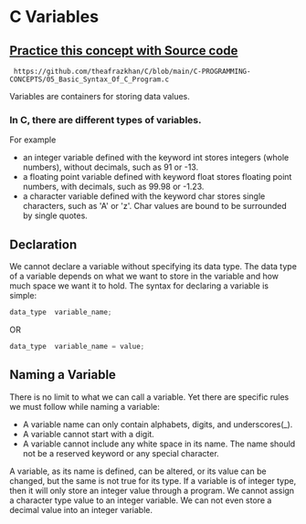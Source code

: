 # C Variables

## [Practice this concept with Source code ](https://github.com/theafrazkhan/C/blob/main/C-PROGRAMMING-CONCEPTS/05_Basic_Syntax_Of_C_Program.c)

```
 https://github.com/theafrazkhan/C/blob/main/C-PROGRAMMING-CONCEPTS/05_Basic_Syntax_Of_C_Program.c
```
Variables are containers for storing data values.

 

### In C, there are different types of variables.

For example

- an integer variable defined with the keyword int stores integers (whole numbers), without decimals, such as 91 or -13.
- a floating point variable defined with keyword float stores floating point numbers, with decimals, such as 99.98 or -1.23.
- a character variable defined with the keyword char stores single characters, such as 'A' or 'z'. Char values are bound to be surrounded by single quotes.
 

## Declaration
We cannot declare a variable without specifying its data type. The data type of a variable depends on what we want to store in the variable and how much space we want it to hold. The syntax for declaring a variable is simple:

``` c
data_type  variable_name;
```
OR
``` c
data_type  variable_name = value;
```
 

## Naming a Variable
There is no limit to what we can call a variable. Yet there are specific rules we must follow while naming a variable:

- A variable name can only contain alphabets, digits, and underscores(_).
- A variable cannot start with a digit.
- A variable cannot include any white space in its name.
The name should not be a reserved keyword or any special character.
 

A variable, as its name is defined, can be altered, or its value can be changed, but the same is not true for its type. If a variable is of integer type, then it will only store an integer value through a program. We cannot assign a character type value to an integer variable. We can not even store a decimal value into an integer variable.

 